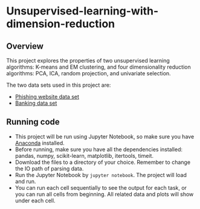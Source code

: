 # Unsupervised-learning-with-dimension-reduction

## Overview

This project explores the properties of two unsupervised learning algorithms: K-means and EM clustering, and four dimensionality 
reduction algorithms: PCA, ICA, random projection, and univariate selection.

The two data sets used in this project are:
- [Phishing website data set](https://archive.ics.uci.edu/ml/datasets/phishing+websites)
- [Banking data set](https://archive.ics.uci.edu/ml/datasets/bank+marketing)

## Running code

- This project will be run using Jupyter Notebook, so make sure you have [Anaconda](https://www.anaconda.com/distribution/) installed.
- Before running, make sure you have all the dependencies installed: pandas, numpy, scikit-learn, matplotlib, itertools, timeit.
- Download the files to a directory of your choice. Remember to change the IO path of parsing data.
- Run the Jupyter Notebook by `jupyter notebook`. The project will load and run.
- You can run each cell sequentially to see the output for each task, or you can run all cells from beginning. All related data and plots
will show under each cell.

